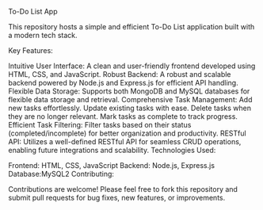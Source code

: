 To-Do List App

This repository hosts a simple and efficient To-Do List application built with a modern tech stack.

Key Features:

Intuitive User Interface: A clean and user-friendly frontend developed using HTML, CSS, and JavaScript.
Robust Backend: A robust and scalable backend powered by Node.js and Express.js for efficient API handling.
Flexible Data Storage: Supports both MongoDB and MySQL databases for flexible data storage and retrieval.
Comprehensive Task Management:
Add new tasks effortlessly.
Update existing tasks with ease.
Delete tasks when they are no longer relevant.
Mark tasks as complete to track progress.
Efficient Task Filtering: Filter tasks based on their status (completed/incomplete) for better organization and productivity.
RESTful API: Utilizes a well-defined RESTful API for seamless CRUD operations, enabling future integrations and scalability.
Technologies Used:

Frontend: HTML, CSS, JavaScript
Backend: Node.js, Express.js
Database:MySQL2
Contributing:

Contributions are welcome! Please feel free to fork this repository and submit pull requests for bug fixes, new features, or improvements.
